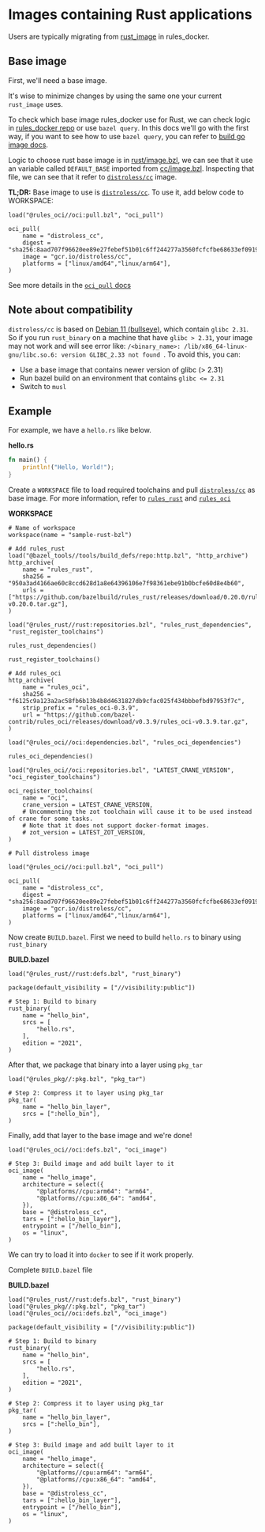# Images containing Rust applications

Users are typically migrating from [rust_image](https://github.com/bazelbuild/rules_docker#rust_image)
in rules_docker.

## Base image

First, we'll need a base image.

It's wise to minimize changes by using the same one your current `rust_image` uses.

To check which base image rules_docker use for Rust, we can check logic in [rules_docker repo](https://github.com/bazelbuild/rules_docker) or use `bazel query`. In this docs we'll go with the first way, if you want to see how to use `bazel query`, you can refer to [build go image docs](/docs/go.md).

Logic to choose rust base image is in [rust/image.bzl](https://github.com/bazelbuild/rules_docker/blob/master/rust/image.bzl), we can see that it use an variable called `DEFAULT_BASE` imported from [cc/image.bzl](https://github.com/bazelbuild/rules_docker/blob/fc729d85f284225cfc0b8c6d1d838f4b3e037749/cc/image.bzl). Inspecting that file, we can see that it refer to [`distroless/cc`](https://github.com/GoogleContainerTools/distroless/blob/main/cc/README.md) image.

**TL;DR:** Base image to use is [`distroless/cc`](https://github.com/GoogleContainerTools/distroless/blob/main/cc/README.md). To use it, add below code to WORKSPACE:

```
load("@rules_oci//oci:pull.bzl", "oci_pull")

oci_pull(
    name = "distroless_cc",
    digest = "sha256:8aad707f96620ee89e27febef51b01c6ff244277a3560fcfcfbe68633ef09193",
    image = "gcr.io/distroless/cc",
    platforms = ["linux/amd64","linux/arm64"],
)
```

See more details in the [`oci_pull` docs](/docs/pull.md)

## Note about compatibility

`distroless/cc` is based on [Debian 11 (bullseye)](https://github.com/GoogleContainerTools/distroless#base-operating-system), which contain `glibc 2.31`. So if you run `rust_binary` on a machine that have `glibc > 2.31`, your image may not work and will see error like: `/<binary_name>: /lib/x86_64-linux-gnu/libc.so.6: version GLIBC_2.33 not found `. To avoid this, you can:

- Use a base image that contains newer version of glibc (> 2.31)
- Run bazel build on an environment that contains `glibc <= 2.31`
- Switch to `musl`

## Example

For example, we have a `hello.rs` like below.

**hello.rs**

```rust
fn main() {
    println!("Hello, World!");
}
```

Create a `WORKSPACE` file to load required toolchains and pull [`distroless/cc`](https://github.com/GoogleContainerTools/distroless/blob/main/cc/README.md) as base image. For more information, refer to [`rules_rust`](https://github.com/bazelbuild/rules_rust) and [`rules_oci`](https://github.com/bazel-contrib/rules_oci/)

**WORKSPACE**

```
# Name of workspace
workspace(name = "sample-rust-bzl")

# Add rules_rust
load("@bazel_tools//tools/build_defs/repo:http.bzl", "http_archive")
http_archive(
    name = "rules_rust",
    sha256 = "950a3ad4166ae60c8ccd628d1a8e64396106e7f98361ebe91b0bcfe60d8e4b60",
    urls = ["https://github.com/bazelbuild/rules_rust/releases/download/0.20.0/rules_rust-v0.20.0.tar.gz"],
)

load("@rules_rust//rust:repositories.bzl", "rules_rust_dependencies", "rust_register_toolchains")

rules_rust_dependencies()

rust_register_toolchains()

# Add rules_oci
http_archive(
    name = "rules_oci",
    sha256 = "f6125c9a123a2ac58fb6b13b4b8d4631827db9cfac025f434bbbefbd97953f7c",
    strip_prefix = "rules_oci-0.3.9",
    url = "https://github.com/bazel-contrib/rules_oci/releases/download/v0.3.9/rules_oci-v0.3.9.tar.gz",
)

load("@rules_oci//oci:dependencies.bzl", "rules_oci_dependencies")

rules_oci_dependencies()

load("@rules_oci//oci:repositories.bzl", "LATEST_CRANE_VERSION", "oci_register_toolchains")

oci_register_toolchains(
    name = "oci",
    crane_version = LATEST_CRANE_VERSION,
    # Uncommenting the zot toolchain will cause it to be used instead of crane for some tasks.
    # Note that it does not support docker-format images.
    # zot_version = LATEST_ZOT_VERSION,
)

# Pull distroless image

load("@rules_oci//oci:pull.bzl", "oci_pull")

oci_pull(
    name = "distroless_cc",
    digest = "sha256:8aad707f96620ee89e27febef51b01c6ff244277a3560fcfcfbe68633ef09193",
    image = "gcr.io/distroless/cc",
    platforms = ["linux/amd64","linux/arm64"],
)
```

Now create `BUILD.bazel`. First we need to build `hello.rs` to binary using `rust_binary`

**BUILD.bazel**

```
load("@rules_rust//rust:defs.bzl", "rust_binary")

package(default_visibility = ["//visibility:public"])

# Step 1: Build to binary
rust_binary(
    name = "hello_bin",
    srcs = [
        "hello.rs",
    ],
    edition = "2021",
)
```

After that, we package that binary into a layer using `pkg_tar`

```
load("@rules_pkg//:pkg.bzl", "pkg_tar")

# Step 2: Compress it to layer using pkg_tar
pkg_tar(
    name = "hello_bin_layer",
    srcs = [":hello_bin"],
)
```

Finally, add that layer to the base image and we're done!

```
load("@rules_oci//oci:defs.bzl", "oci_image")

# Step 3: Build image and add built layer to it
oci_image(
    name = "hello_image",
    architecture = select({
        "@platforms//cpu:arm64": "arm64",
        "@platforms//cpu:x86_64": "amd64",
    }),
    base = "@distroless_cc",
    tars = [":hello_bin_layer"],
    entrypoint = ["/hello_bin"],
    os = "linux",
)

```

We can try to load it into `docker` to see if it work properly.

Complete `BUILD.bazel` file

**BUILD.bazel**

```
load("@rules_rust//rust:defs.bzl", "rust_binary")
load("@rules_pkg//:pkg.bzl", "pkg_tar")
load("@rules_oci//oci:defs.bzl", "oci_image")

package(default_visibility = ["//visibility:public"])

# Step 1: Build to binary
rust_binary(
    name = "hello_bin",
    srcs = [
        "hello.rs",
    ],
    edition = "2021",
)

# Step 2: Compress it to layer using pkg_tar
pkg_tar(
    name = "hello_bin_layer",
    srcs = [":hello_bin"],
)

# Step 3: Build image and add built layer to it
oci_image(
    name = "hello_image",
    architecture = select({
        "@platforms//cpu:arm64": "arm64",
        "@platforms//cpu:x86_64": "amd64",
    }),
    base = "@distroless_cc",
    tars = [":hello_bin_layer"],
    entrypoint = ["/hello_bin"],
    os = "linux",
)
```
